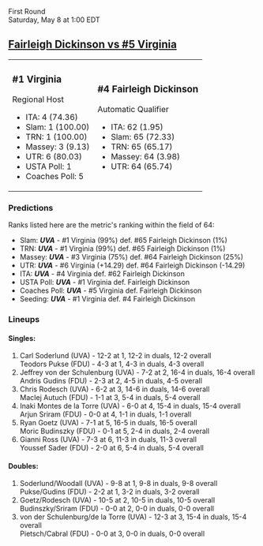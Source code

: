 First Round  
Saturday, May 8 at 1:00 EDT
## [Fairleigh Dickinson vs #5 Virginia](https://www.ncaa.com/game/5833378) 

<table><tr><td>  

### #1 Virginia  

Regional Host  
- ITA: 4 (74.36)  
- Slam: 1 (100.00)  
- TRN: 1 (100.00)  
- Massey: 3 (9.13)  
- UTR: 6 (80.03)  
- USTA Poll: 1  
- Coaches Poll: 5  

</td><td>  

### #4 Fairleigh Dickinson  

Automatic Qualifier  
- ITA: 62 (1.95)  
- Slam: 65 (72.33)  
- TRN: 65 (65.17)  
- Massey: 64 (3.98)  
- UTR: 64 (65.74)  

</td></tr></table>  

 ### Predictions  

Ranks listed here are the metric's ranking within the field of 64:  
- Slam: ***UVA*** - #1 Virginia (99%) def. #65 Fairleigh Dickinson (1%)  
- TRN: ***UVA*** - #1 Virginia (99%) def. #65 Fairleigh Dickinson (1%)  
- Massey: ***UVA*** - #3 Virginia (75%) def. #64 Fairleigh Dickinson (25%)  
- UTR: ***UVA*** - #6 Virginia (+14.29) def. #64 Fairleigh Dickinson (-14.29)  
- ITA: ***UVA*** - #4 Virginia def. #62 Fairleigh Dickinson  
- USTA Poll: ***UVA*** - #1 Virginia def. Fairleigh Dickinson  
- Coaches Poll: ***UVA*** - #5 Virginia def. Fairleigh Dickinson  
- Seeding: ***UVA*** - #1 Virginia def. #4 Fairleigh Dickinson  

 ### Lineups  

 #### Singles:  
1. Carl Soderlund (UVA) - 12-2 at 1, 12-2 in duals, 12-2 overall  
  Teodors Pukse (FDU) - 4-3 at 1, 4-3 in duals, 4-3 overall
2. Jeffrey von der Schulenburg (UVA) - 7-2 at 2, 16-4 in duals, 16-4 overall  
  Andris Gudins (FDU) - 2-3 at 2, 4-5 in duals, 4-5 overall
3. Chris Rodesch (UVA) - 6-2 at 3, 14-6 in duals, 14-6 overall  
  MacIej Autuch (FDU) - 1-1 at 3, 5-4 in duals, 5-4 overall
4. Inaki Montes de la Torre (UVA) - 6-0 at 4, 15-4 in duals, 15-4 overall  
  Arjun Sriram (FDU) - 0-0 at 4, 1-1 in duals, 1-1 overall
5. Ryan Goetz (UVA) - 7-1 at 5, 16-5 in duals, 16-5 overall  
  Moric Budinszky (FDU) - 0-1 at 5, 2-4 in duals, 2-4 overall
6. Gianni Ross (UVA) - 7-3 at 6, 11-3 in duals, 11-3 overall  
  Youssef Sader (FDU) - 2-0 at 6, 5-4 in duals, 5-4 overall

 #### Doubles:  
1. Soderlund/Woodall (UVA) - 9-8 at 1, 9-8 in duals, 9-8 overall  
  Pukse/Gudins (FDU) - 2-2 at 1, 3-2 in duals, 3-2 overall
2. Goetz/Rodesch (UVA) - 10-5 at 2, 10-5 in duals, 10-5 overall  
  Budinszky/Sriram (FDU) - 0-0 at 2, 0-0 in duals, 0-0 overall
3. von der Schulenburg/de la Torre (UVA) - 12-3 at 3, 15-4 in duals, 15-4 overall  
  Pietsch/Cabral (FDU) - 0-0 at 3, 0-0 in duals, 0-0 overall